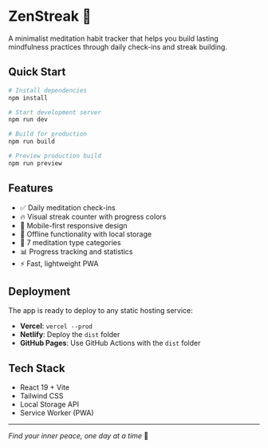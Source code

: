 # ZenStreak 🧘

A minimalist meditation habit tracker that helps you build lasting mindfulness practices through daily check-ins and streak building.

## Quick Start

```bash
# Install dependencies
npm install

# Start development server
npm run dev

# Build for production
npm run build

# Preview production build
npm run preview
```

## Features

- ✅ Daily meditation check-ins
- 🔥 Visual streak counter with progress colors
- 📱 Mobile-first responsive design
- 💾 Offline functionality with local storage
- 🎯 7 meditation type categories
- 📊 Progress tracking and statistics
- ⚡ Fast, lightweight PWA

## Deployment

The app is ready to deploy to any static hosting service:

- **Vercel**: `vercel --prod`
- **Netlify**: Deploy the `dist` folder
- **GitHub Pages**: Use GitHub Actions with the `dist` folder

## Tech Stack

- React 19 + Vite
- Tailwind CSS
- Local Storage API
- Service Worker (PWA)

---

*Find your inner peace, one day at a time* 🌿